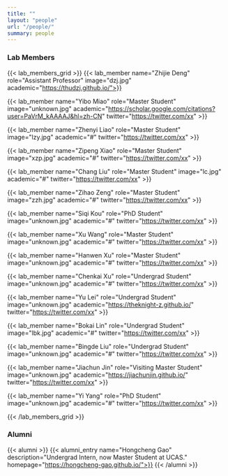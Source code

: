 ```yaml
---
title: ""
layout: "people"
url: "/people/"
summary: people
---
```


### Lab Members

{{< lab_members_grid >}}
{{< lab_member name="Zhijie Deng" role="Assistant Professor" image="dzj.jpg" academic="https://thudzj.github.io/">}}

{{< lab_member name="Yibo Miao" role="Master Student" image="unknown.jpg" academic="https://scholar.google.com/citations?user=PaVrM_kAAAAJ&hl=zh-CN" twitter="https://twitter.com/xx" >}}

{{< lab_member name="Zhenyi Liao" role="Master Student" image="lzy.jpg" academic="#" twitter="https://twitter.com/xx" >}}

{{< lab_member name="Zipeng Xiao" role="Master Student" image="xzp.jpg" academic="#" twitter="https://twitter.com/xx" >}}

{{< lab_member name="Chang Liu" role="Master Student" image="lc.jpg" academic="#" twitter="https://twitter.com/xx" >}}

{{< lab_member name="Zihao Zeng" role="Master Student" image="zzh.jpg" academic="#" twitter="https://twitter.com/xx" >}}

{{< lab_member name="Siqi Kou" role="PhD Student" image="unknown.jpg" academic="#" twitter="https://twitter.com/xx" >}}

{{< lab_member name="Xu Wang" role="Master Student" image="unknown.jpg" academic="#" twitter="https://twitter.com/xx" >}}

{{< lab_member name="Hanwen Xu" role="Master Student" image="unknown.jpg" academic="#" twitter="https://twitter.com/xx" >}}

{{< lab_member name="Chenkai Xu" role="Undergrad Student" image="unknown.jpg" academic="#" twitter="https://twitter.com/xx" >}}

{{< lab_member name="Yu Lei" role="Undergrad Student" image="unknown.jpg" academic="https://theknight-z.github.io/" twitter="https://twitter.com/xx" >}}

{{< lab_member name="Bokai Lin" role="Undergrad Student" image="lbk.jpg" academic="#" twitter="https://twitter.com/xx" >}}

{{< lab_member name="Bingde Liu" role="Undergrad Student" image="unknown.jpg" academic="#" twitter="https://twitter.com/xx" >}}

{{< lab_member name="Jiachun Jin" role="Visiting Master Student" image="unknown.jpg" academic="https://jiachunjin.github.io/" twitter="https://twitter.com/xx" >}}

{{< lab_member name="Yi Yang" role="PhD Student" image="unknown.jpg" academic="#" twitter="https://twitter.com/xx" >}}

{{< /lab_members_grid >}}

### Alumni
{{< alumni >}}
{{< alumni_entry name="Hongcheng Gao" description="Undergrad Intern, now Master Student at UCAS." homepage="https://hongcheng-gao.github.io/">}}
{{< /alumni >}}
